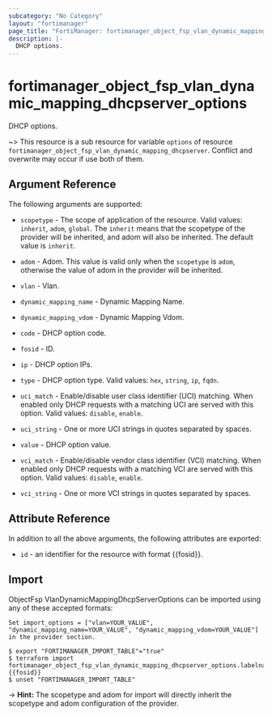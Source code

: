 ```yaml
---
subcategory: "No Category"
layout: "fortimanager"
page_title: "FortiManager: fortimanager_object_fsp_vlan_dynamic_mapping_dhcpserver_options"
description: |-
  DHCP options.
---
```


# fortimanager_object_fsp_vlan_dynamic_mapping_dhcpserver_options
DHCP options.

~> This resource is a sub resource for variable `options` of resource `fortimanager_object_fsp_vlan_dynamic_mapping_dhcpserver`. Conflict and overwrite may occur if use both of them.



## Argument Reference


The following arguments are supported:

* `scopetype` - The scope of application of the resource. Valid values: `inherit`, `adom`, `global`. The `inherit` means that the scopetype of the provider will be inherited, and adom will also be inherited. The default value is `inherit`.
* `adom` - Adom. This value is valid only when the `scopetype` is `adom`, otherwise the value of adom in the provider will be inherited.
* `vlan` - Vlan.
* `dynamic_mapping_name` - Dynamic Mapping Name.
* `dynamic_mapping_vdom` - Dynamic Mapping Vdom.

* `code` - DHCP option code.
* `fosid` - ID.
* `ip` - DHCP option IPs.
* `type` - DHCP option type. Valid values: `hex`, `string`, `ip`, `fqdn`.

* `uci_match` - Enable/disable user class identifier (UCI) matching. When enabled only DHCP requests with a matching UCI are served with this option. Valid values: `disable`, `enable`.

* `uci_string` - One or more UCI strings in quotes separated by spaces.
* `value` - DHCP option value.
* `vci_match` - Enable/disable vendor class identifier (VCI) matching. When enabled only DHCP requests with a matching VCI are served with this option. Valid values: `disable`, `enable`.

* `vci_string` - One or more VCI strings in quotes separated by spaces.


## Attribute Reference

In addition to all the above arguments, the following attributes are exported:
* `id` - an identifier for the resource with format {{fosid}}.

## Import

ObjectFsp VlanDynamicMappingDhcpServerOptions can be imported using any of these accepted formats:
```
Set import_options = ["vlan=YOUR_VALUE", "dynamic_mapping_name=YOUR_VALUE", "dynamic_mapping_vdom=YOUR_VALUE"] in the provider section.

$ export "FORTIMANAGER_IMPORT_TABLE"="true"
$ terraform import fortimanager_object_fsp_vlan_dynamic_mapping_dhcpserver_options.labelname {{fosid}}
$ unset "FORTIMANAGER_IMPORT_TABLE"
```
-> **Hint:** The scopetype and adom for import will directly inherit the scopetype and adom configuration of the provider.
